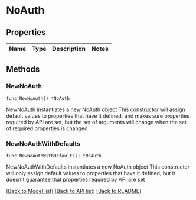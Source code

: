 # NoAuth

## Properties

Name | Type | Description | Notes
------------ | ------------- | ------------- | -------------

## Methods

### NewNoAuth

`func NewNoAuth() *NoAuth`

NewNoAuth instantiates a new NoAuth object
This constructor will assign default values to properties that have it defined,
and makes sure properties required by API are set, but the set of arguments
will change when the set of required properties is changed

### NewNoAuthWithDefaults

`func NewNoAuthWithDefaults() *NoAuth`

NewNoAuthWithDefaults instantiates a new NoAuth object
This constructor will only assign default values to properties that have it defined,
but it doesn't guarantee that properties required by API are set


[[Back to Model list]](../README.md#documentation-for-models) [[Back to API list]](../README.md#documentation-for-api-endpoints) [[Back to README]](../README.md)


